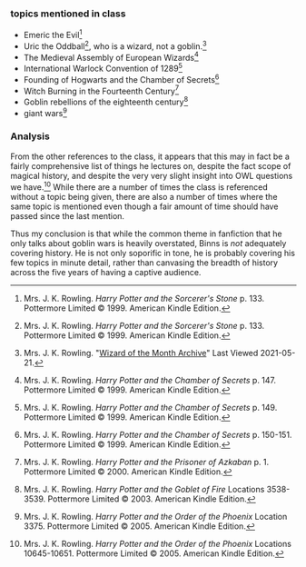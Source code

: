 
### topics mentioned in class

- Emeric the Evil[^20210519-1]
- Uric the Oddball[^20210519-2], who is a wizard, not a goblin.[^20210521-5]
- The Medieval Assembly of European Wizards[^20210519-3]
- International Warlock Convention of 1289[^20210519-4]
- Founding of Hogwarts and the Chamber of Secrets[^20210519-5]
- Witch Burning in the Fourteenth Century[^20210519-6]
- Goblin rebellions of the eighteenth century[^20210519-7]
- giant wars[^20210519-8]

### Analysis

From the other references to the class, it appears that this may in fact be a
fairly comprehensive list of things he lectures on, despite the fact scope of
magical history, and despite the very very slight insight into OWL questions we
have.[^20210519-9] While there are a number of times the class is referenced
without a topic being given, there are also a number of times where the same
topic is mentioned even though a fair amount of time should have passed since
the last mention.

Thus my conclusion is that while the common theme in fanfiction that he only
talks about goblin wars is heavily overstated, Binns is _not_ adequately
covering history. He is not only soporific in tone, he is probably covering his few
topics in minute detail, rather than canvasing the breadth of history across the
five years of having a captive audience.

[^20210521-5]:
    Mrs. J. K. Rowling.
    "[Wizard of the Month Archive](https://therowlinglibrary.com/jkrowling.com/textonly/en/wotm.html)"
    Last Viewed 2021-05-21.

[^20210519-1]:
    Mrs. J. K. Rowling. _Harry Potter and the Sorcerer's Stone_
    p. 133. Pottermore Limited © 1999. American Kindle Edition.

[^20210519-2]:
    Mrs. J. K. Rowling. _Harry Potter and the Sorcerer's Stone_
    p. 133. Pottermore Limited © 1999. American Kindle Edition.

[^20210519-3]:
    Mrs. J. K. Rowling. _Harry Potter and the Chamber of Secrets_
    p. 147. Pottermore Limited © 1999. American Kindle Edition.

[^20210519-4]:
    Mrs. J. K. Rowling. _Harry Potter and the Chamber of Secrets_
    p. 149. Pottermore Limited © 1999. American Kindle Edition.

[^20210519-5]:
    Mrs. J. K. Rowling. _Harry Potter and the Chamber of Secrets_
    p. 150-151. Pottermore Limited © 1999. American Kindle Edition.

[^20210519-6]:
    Mrs. J. K. Rowling. _Harry Potter and the Prisoner of Azkaban_
    p. 1. Pottermore Limited © 2000. American Kindle Edition.

[^20210519-7]:
    Mrs. J. K. Rowling. _Harry Potter and the Goblet of Fire_
    Locations 3538-3539. Pottermore Limited © 2003. American Kindle Edition.

[^20210519-8]:
    Mrs. J. K. Rowling. _Harry Potter and the Order of the Phoenix_
    Location 3375. Pottermore Limited © 2005. American Kindle Edition.

[^20210519-9]:
    Mrs. J. K. Rowling. _Harry Potter and the Order of the Phoenix_
    Locations 10645-10651. Pottermore Limited © 2005. American Kindle Edition.
